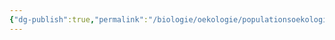 ```yaml
---
{"dg-publish":true,"permalink":"/biologie/oekologie/populationsoekologie/k-und-r-strategie/"}
---
```

